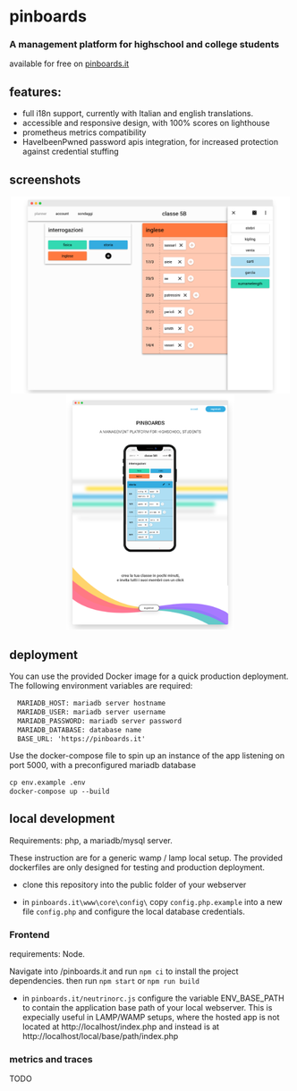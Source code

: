 # pinboards
### A management platform for highschool and college students 

available for free on [pinboards.it](https://pinboards.it)

## features:


- full i18n support, currently with Italian and english translations.
- accessible and responsive design, with 100% scores on lighthouse
- prometheus metrics compatibility
- HaveIbeenPwned password apis integration, for increased protection against credential stuffing

## screenshots
<p align="center">
<img src="./pinboards.it/src/pages/index/assets/screen_m1.png" width="500px" height="auto" />
<img src="./pinboards.it/src/pages/index/assets/screen_m2.png" width="300px" height="auto" />
</p>

## deployment

You can use the provided Docker image for a quick production deployment.
The following environment variables are required:

      MARIADB_HOST: mariadb server hostname
      MARIADB_USER: mariadb server username
      MARIADB_PASSWORD: mariadb server password
      MARIADB_DATABASE: database name
      BASE_URL: 'https://pinboards.it'

Use the docker-compose file to spin up an instance of the app listening on port 5000, with a preconfigured mariadb database

    cp env.example .env
    docker-compose up --build
    
## local development

Requirements: php, a mariadb/mysql server. 

These instruction are for a generic wamp / lamp local setup. The provided dockerfiles are only designed for
testing and production deployment.

- clone this repository into the public folder of your webserver

- in  `pinboards.it\www\core\config\` copy `config.php.example` into a new file `config.php` and configure
  the local database credentials.

### Frontend

requirements: Node.

Navigate into /pinboards.it and run `npm ci` to install the project dependencies. then run `npm start` or `npm run build`


  
- in `pinboards.it/neutrinorc.js` configure the variable ENV_BASE_PATH to contain the application base path of your local webserver.
  This is expecially useful in LAMP/WAMP setups, where the hosted app is not located at http://localhost/index.php and instead is at
  http://localhost/local/base/path/index.php


### metrics and traces

  TODO
